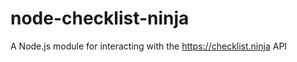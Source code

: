 node-checklist-ninja
====================

A Node.js module for interacting with the https://checklist.ninja API
